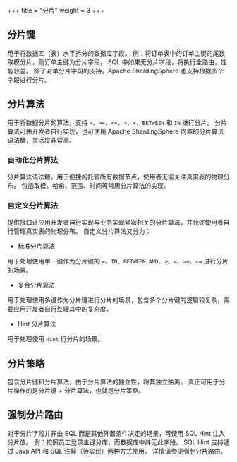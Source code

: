 +++
title = "分片"
weight = 3
+++

## 分片键

用于将数据库（表）水平拆分的数据库字段。
例：将订单表中的订单主键的尾数取模分片，则订单主键为分片字段。
SQL 中如果无分片字段，将执行全路由，性能较差。
除了对单分片字段的支持，Apache ShardingSphere 也支持根据多个字段进行分片。

## 分片算法

用于将数据分片的算法，支持 `=`、`>=`、`<=`、`>`、`<`、`BETWEEN` 和 `IN` 进行分片。
分片算法可由开发者自行实现，也可使用 Apache ShardingSphere 内置的分片算法语法糖，灵活度非常高。

### 自动化分片算法

分片算法语法糖，用于便捷的托管所有数据节点，使用者无需关注真实表的物理分布。
包括取模、哈希、范围、时间等常用分片算法的实现。

### 自定义分片算法

提供接口让应用开发者自行实现与业务实现紧密相关的分片算法，并允许使用者自行管理真实表的物理分布。
自定义分片算法又分为：

- 标准分片算法

用于处理使用单一键作为分片键的 `=`、`IN`、`BETWEEN AND`、`>`、`<`、`>=`、`<=` 进行分片的场景。

- 复合分片算法

用于处理使用多键作为分片键进行分片的场景，包含多个分片键的逻辑较复杂，需要应用开发者自行处理其中的复杂度。

- Hint 分片算法

用于处理使用 `Hint` 行分片的场景。

## 分片策略

包含分片键和分片算法，由于分片算法的独立性，将其独立抽离。
真正可用于分片操作的是分片键 + 分片算法，也就是分片策略。

## 强制分片路由

对于分片字段并非由 SQL 而是其他外置条件决定的场景，可使用 SQL Hint 注入分片值。
例：按照员工登录主键分库，而数据库中并无此字段。
SQL Hint 支持通过 Java API 和 SQL 注释（待实现）两种方式使用。
详情请参见[强制分片路由](/cn/features/sharding/concept/hint/)。

